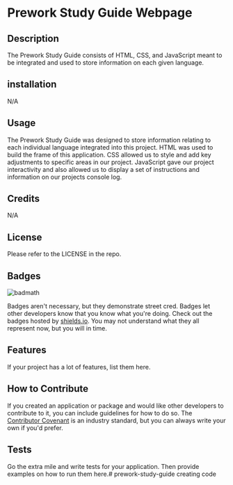 # Prework Study Guide Webpage

## Description

The Prework Study Guide consists of HTML, CSS, and JavaScript meant to be integrated and used to store information on each given language.

## installation

N/A

## Usage

The Prework Study Guide was designed to store information relating to each individual language integrated into this project. HTML was used to build the frame of this application. CSS allowed us to style and add key adjustments to specific areas in our project. JavaScript gave our project interactivity and also allowed us to display a set of instructions and information on our projects console log.


## Credits

N/A

## License

Please refer to the LICENSE in the repo.

## Badges

![badmath](https://img.shields.io/github/languages/top/nielsenjared/badmath)

Badges aren't necessary, but they demonstrate street cred. Badges let other developers know that you know what you're doing. Check out the badges hosted by [shields.io](https://shields.io/). You may not understand what they all represent now, but you will in time.

## Features

If your project has a lot of features, list them here.

## How to Contribute

If you created an application or package and would like other developers to contribute to it, you can include guidelines for how to do so. The [Contributor Covenant](https://www.contributor-covenant.org/) is an industry standard, but you can always write your own if you'd prefer.

## Tests

Go the extra mile and write tests for your application. Then provide examples on how to run them here.# prework-study-guide
creating code
